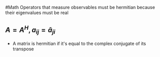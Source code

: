 #Math 
Operators that measure observables must be hermitian because their eigenvalues must be real
## $\displaystyle A=A^{H},a_{ij}=\bar{a}_{ji}$
* A matrix is hermitian if it's equal to the complex conjugate of its transpose
